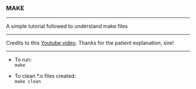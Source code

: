 ### MAKE

----

A simple tutorial followed to understand make files

-----

Credits to this [Youtube video](https://www.youtube.com/watch?v=_r7i5X0rXJk&ab_channel=PaulProgramming). Thanks for the patient explanation, sire!

---

* To run:\
    `make`
  
* To clean *.o files created:\
    `make clean`
